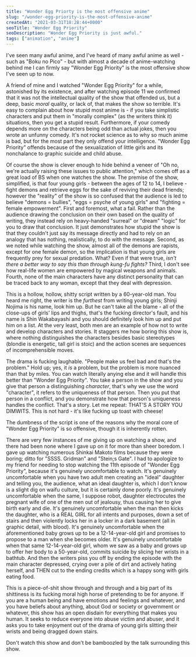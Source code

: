 ```yaml
---
title: "Wonder Egg Priorty is the most offensive anime"
slug: "/wonder-egg-priority-is-the-most-offensive-anime"
createdAt: "2021-03-31T18:28:44+0000"
seoTitle: "Wonder Egg Priority"
seoDescription: "Wonder Egg Priority is just awful."
tags: ["animation", "anime"]
---
```


I've seen many awful anime, and I've heard of many awful anime as well - such as "Boku no Pico" - but with almost a decade of anime-watching behind me I can firmly say "Wonder Egg Priority" is the most offensive show I've seen up to now.

A friend of mine and I watched "Wonder Egg Priority" for a while, astonished by its existence, and after watching episode 11 we confirmed that it was not the intellectual quality of the show that offended us, but a deep, basic _moral_ quality, or lack of, that makes the show so terrible. It's easy to complain about how stupid most anime is - if you take simplistic characters and put them in "morally complex" (as the writers think it) situations, then you get a stupid result. Furthermore, if your comedy depends more on the characters being odd than actual jokes, then you wrote an unfunny comedy. It's not rocket science as to why so much anime is bad, but for the most part they only offend your intelligence. "Wonder Egg Priority" offends because of the sexualization of little girls and its nonchalance to graphic suicide and child abuse.

Of course the show is clever enough to hide behind a veneer of "Oh no, we're actually raising these issues to public attention," which comes off as a great load of BS when one watches the show. The premise of the show, simplified, is that four young girls - between the ages of 12 to 14, I believe - fight demons and retrieve eggs for the sake of reviving their dead friends; however the "reality" of the show is so confused that the audience is led to believe "demons = bullies", "eggs = psyche of young girls" and "fighting = female empowerment". First and foremost, what a fail. Rather than the audience drawing the conclusion on their own based on the quality of writing, they instead rely on heavy-handed "surreal" or "dream" "logic" for you to draw that conclusion. It just demonstrates how stupid the show is that they couldn't just say its message directly and had to rely on an analogy that has nothing, realistically, to do with the message. Second, as we noted while watching the show, almost all of the demons are rapists, except for one female demon, so the implication is that young girls are frequently prey for sexual predation. What? Even if that were true, _isn't there a better way to say this than through kung-fu fights?_ Third, I don't see how real-life women are empowered by magical weapons and animals. Fourth, none of the main characters have any distinct personality that can be traced back to any woman, except that they deal with depression.

This is a hollow, hollow, shitty script written by a 60-year-old man. You heard me right, the writer is the _furthest_ from writing young girls; Shinji Nojima is his name, look him up. But he can't take all the blame - all of the close-ups of girls' lips and thighs, that's the fucking director's fault, and his name is Shin Wakabayashi and you should definitely look him up and put him on a list. At the very least, both men are an example of how not to write and develop characters and stories. It staggers me how boring this show is, where nothing distinguishes the characters besides basic stereotypes (blondie is energetic, tall girl is stoic) and the action scenes are sequences of incomprehensible moves.

The drama is fucking laughable. "People make us feel bad and that's the problem." Hold up; yes, it _is_ a problem, but the problem is more nuanced than that by miles. You can watch literally anying else and it will handle this better than "Wonder Egg Priority". You take a person in the show and you give that person a distinguishing _character_, that's why we use the word "character", it refers to the uniqueness of that person. Then you put that person in a conflict, and you demonstrate how that person's uniqueness handles the conflict. That's a story. Let me repeat: THAT'S A STORY YOU DIMWITS. This is not hard - it's like fucking up toast with cheese!

The dumbness of the script is one of the reasons why the moral core of "Wonder Egg Priority" is so offensive, though it is inherently rotten.

There are very few instances of me giving up on watching a show, and there had been none where I gave up on it for more than sheer boredom. I gave up watching numerous Shinkai Makoto films because they were boring; ditto for "SSSS. Gridman" and "Stein;s Gate". I had to apologize to my friend for needing to stop watching the 11th episode of "Wonder Egg Priority", because it's genuinely uncomfortable to watch. It's genuinely uncomfortable when you have two adult men creating an "ideal" daughter and telling you, the audience, what an ideal daughter is, which I don't know is a slight dig on waifu culture, but it is certainly done poorly. It's genuinely uncomfortable when the same, I suppose robot, daughter electrocutes the pregnant wife of one of the men out of jealousy, thus causing her to give birth early and die. It's genuinely uncomfortable when the man then kicks the daughter, who is a REAL GIRL for all intents and purposes, down a set of stairs and then violently locks her in a locker in a dark basement (all in graphic detail, with blood). It's genuinely uncomfortable when the aforementioned baby grows up to be a 12-14-year-old girl and promises to propose to a man when she becomes older. It's genuinely uncomfortable when that same 12-14-year-old girl, whom we saw as a baby and grows up to offer her body to a 50-year-old, commits suicide by slicing her wrists in a bathtub. And then the writers piss you off by ending the episode with the main character depressed, crying over a pile of dirt and actively hating herself, and THEN cut to the ending credits which is a happy song with girls eating food.

This is a piece-of-shit show through and through and a big part of its shittiness is its fucking moral high horse of pretending to be for anyone. If you are a human being and have emotions and feelings and whatever, and you have beliefs about anything, about God or society or government or whatever, this show has an open disdain for everything that makes you human. It seeks to reduce everyone into abuse victim and abuser, and it asks you to take enjoyment out of the drama of young girls slitting their wrists and being dragged down stairs.

Don't watch this show and don't be bamboozled by the talk surrounding this show.